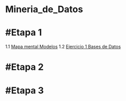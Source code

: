 # Mineria_de_Datos

# #Etapa 1

1.1 [Mapa mental Modelos](https://github.com/GonzalezFcoJavier/Mineria_de_Datos/blob/main/Mapa_mental_1687417.pdf) 
1.2 [Ejercicio 1 Bases de Datos](https://github.com/GonzalezFcoJavier/Mineria_de_Datos/blob/main/Equipo_()-ejercicio%20base%20de%20datos.pdf)
# #Etapa 2

# #Etapa 3
